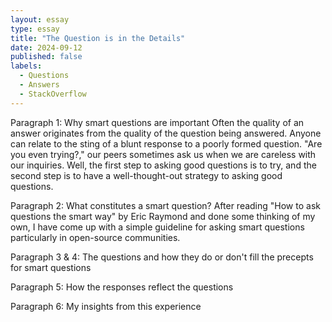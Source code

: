 ```yaml
---
layout: essay
type: essay
title: "The Question is in the Details"
date: 2024-09-12
published: false
labels:
  - Questions
  - Answers
  - StackOverflow
---
```


Paragraph 1: Why smart questions are important
Often the quality of an answer originates from the quality of the question being answered. Anyone can relate to the sting of a blunt response to a poorly formed question. "Are you even trying?," our peers sometimes ask us when we are careless with our inquiries. Well, the first step to asking good questions is to try, and the second step is to have a well-thought-out strategy to asking good questions. 

Paragraph 2: What constitutes a smart question?
After reading "How to ask questions the smart way" by Eric Raymond and done some thinking of my own, I have come up with a simple guideline for asking smart questions particularly in open-source communities. 

Paragraph 3 & 4: The questions and how they do or don't fill the precepts for smart questions

Paragraph 5: How the responses reflect the questions

Paragraph 6: My insights from this experience
